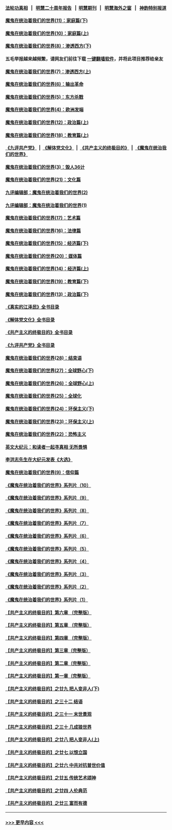 #### [法轮功真相](https://github.com/gfw-breaker/truth/blob/master/README.md?t=0) &nbsp;&nbsp;|&nbsp;&nbsp; [明慧二十周年报告](https://github.com/gfw-breaker/mh-reports/blob/master/README.md?t=0) &nbsp;&nbsp;|&nbsp;&nbsp;[明慧期刊](https://github.com/gfw-breaker/mh-qikan) &nbsp;&nbsp;|&nbsp;&nbsp; [明慧海外之窗](https://github.com/gfw-breaker/mh-news/blob/master/README.md?t=0) &nbsp;&nbsp;|&nbsp;&nbsp; [神韵特别报道](https://github.com/gfw-breaker/mh-news/blob/master/shenyun.md?t=0)
#### [魔鬼在统治着我们的世界(11)：家庭篇(下)](../pages/nsc422/n10440961.md?t=12031201) 
#### [魔鬼在统治着我们的世界(10)：家庭篇(上)](../pages/nsc422/n10435448.md?t=12031201) 
#### [魔鬼在统治着我们的世界(8)：渗透西方(下)](../pages/nsc422/n10429603.md?t=12031201) 
#### 五毛举报越来越频繁，请网友们前往下载 [一键翻墙软件](https://github.com/gfw-breaker/ssr-accounts)，并将此项目推荐给亲友
#### [魔鬼在统治着我们的世界(7)：渗透西方(上)](../pages/nsc422/n10426013.md?t=12031201) 
#### [魔鬼在统治着我们的世界(6)：输出革命](../pages/nsc422/n10421536.md?t=12031201) 
#### [魔鬼在统治着我们的世界(5)：东方杀戮](../pages/nsc422/n10417707.md?t=12031201) 
#### [魔鬼在统治着我们的世界(4)：欧洲发端](../pages/nsc422/n10414890.md?t=12031201) 
#### [魔鬼在统治着我们的世界(12)：政治篇(上)](../pages/nsc422/n10444576.md?t=12031201) 
#### [魔鬼在统治着我们的世界(18)：教育篇(上)](../pages/nsc422/n10526970.md?t=12031201) 
#### [《九评共产党》](https://github.com/begood0513/9ping.md/blob/master/README.md) &nbsp;|&nbsp; [《解体党文化》](../../../../jtdwh.md/blob/master/README.md)  &nbsp;|&nbsp; [《共产主义的终极目的》](../../../../gczydzjmd.md/blob/master/README.md) &nbsp;|&nbsp; [《魔鬼在统治我们的世界》](../../../../mgztzwmdsj.md/blob/master/README.md) 
#### [魔鬼在统治着我们的世界(3)：毁人36计](../pages/nsc422/n10411583.md?t=12031201) 
#### [魔鬼在统治着我们的世界(21)：文化篇](../pages/nsc422/n10597706.md?t=12031201) 
#### [九评编辑部：魔鬼在统治着我们的世界(2)](../pages/nsc422/n10410036.md?t=12031201) 
#### [九评编辑部：魔鬼在统治着我们的世界(1)](../pages/nsc422/n10406825.md?t=12031201) 
#### [魔鬼在统治着我们的世界(17)：艺术篇](../pages/nsc422/n10499093.md?t=12031201) 
#### [魔鬼在统治着我们的世界(16)：法律篇](../pages/nsc422/n10485969.md?t=12031201) 
#### [魔鬼在统治着我们的世界(15)：经济篇(下)](../pages/nsc422/n10469975.md?t=12031201) 
#### [魔鬼在统治着我们的世界(20)：媒体篇](../pages/nsc422/n10586579.md?t=12031201) 
#### [魔鬼在统治着我们的世界(14)：经济篇(上)](../pages/nsc422/n10457370.md?t=12031201) 
#### [魔鬼在统治着我们的世界(19)：教育篇(下)](../pages/nsc422/n10564808.md?t=12031201) 
#### [魔鬼在统治着我们的世界(13)：政治篇(下)](../pages/nsc422/n10448270.md?t=12031201) 
#### [《真实的江泽民》全书目录](../pages/nsc422/n13721399.md?t=12031201) 
#### [《解体党文化》全书目录](../pages/nsc422/n13721157.md?t=12031201) 
#### [《共产主义的终极目的》全书目录](../pages/nsc422/n13721048.md?t=12031201) 
#### [《九评共产党》全书目录](../pages/nsc422/n13708085.md?t=12031201) 
#### [魔鬼在统治着我们的世界(28)：结束语](../pages/nsc422/n10936246.md?t=12031201) 
#### [魔鬼在统治着我们的世界(27)：全球野心(下)](../pages/nsc422/n10928319.md?t=12031201) 
#### [魔鬼在统治着我们的世界(26)：全球野心(上)](../pages/nsc422/n10900318.md?t=12031201) 
#### [魔鬼在统治着我们的世界(25)：全球化](../pages/nsc422/n10788205.md?t=12031201) 
#### [魔鬼在统治着我们的世界(24)：环保主义(下)](../pages/nsc422/n10695307.md?t=12031201) 
#### [魔鬼在统治着我们的世界(23)：环保主义(上)](../pages/nsc422/n10688613.md?t=12031201) 
#### [魔鬼在统治着我们的世界(22)：恐怖主义](../pages/nsc422/n10614727.md?t=12031201) 
#### [英文大纪元：和读者一起寻真相 无所畏惧](../pages/nsc422/n12542027.md?t=12031201) 
#### [李洪志先生在大纪元发表《大选》](../pages/nsc422/n12534746.md?t=12031201) 
#### [魔鬼在统治着我们的世界(9)：信仰篇](../pages/nsc422/n10432159.md?t=12031201) 
#### [《魔鬼在统治着我们的世界》系列片（10）](../pages/nsc422/n12292670.md?t=12031201) 
#### [《魔鬼在统治着我们的世界》系列片（9）](../pages/nsc422/n12290859.md?t=12031201) 
#### [《魔鬼在统治着我们的世界》系列片（8）](../pages/nsc422/n12287445.md?t=12031201) 
#### [《魔鬼在统治着我们的世界》系列片（7）](../pages/nsc422/n12283425.md?t=12031201) 
#### [《魔鬼在统治着我们的世界》系列片（6）](../pages/nsc422/n12282314.md?t=12031201) 
#### [《魔鬼在统治着我们的世界》系列片（5）](../pages/nsc422/n12281419.md?t=12031201) 
#### [《魔鬼在统治着我们的世界》系列片（4）](../pages/nsc422/n12274024.md?t=12031201) 
#### [《魔鬼在统治着我们的世界》系列片（3）](../pages/nsc422/n12271322.md?t=12031201) 
#### [《魔鬼在统治着我们的世界》系列片（2）](../pages/nsc422/n12269049.md?t=12031201) 
#### [《魔鬼在统治着我们的世界》系列片（1）](../pages/nsc422/n12267575.md?t=12031201) 
#### [【共产主义的终极目的】第六章 （完整版）](../pages/nsc422/n11428913.md?t=12031201) 
#### [【共产主义的终极目的】第五章 （完整版）](../pages/nsc422/n11428912.md?t=12031201) 
#### [【共产主义的终极目的】第四章 （完整版）](../pages/nsc422/n11428907.md?t=12031201) 
#### [【共产主义的终极目的】第三章（完整版）](../pages/nsc422/n11428848.md?t=12031201) 
#### [【共产主义的终极目的】第二章（完整版）](../pages/nsc422/n11428831.md?t=12031201) 
#### [【共产主义的终极目的】第一章（完整版）](../pages/nsc422/n11417651.md?t=12031201) 
#### [【共产主义的终极目的】之廿九 把人变非人(下)](../pages/nsc422/n11344140.md?t=12031201) 
#### [【共产主义的终极目的】之三十二 结语](../pages/nsc422/n11360535.md?t=12031201) 
#### [【共产主义的终极目的】之三十一 末世景观](../pages/nsc422/n11351129.md?t=12031201) 
#### [【共产主义的终极目的】之三十 几成狼世界](../pages/nsc422/n11348280.md?t=12031201) 
#### [【共产主义的终极目的】之廿八 把人变非人(上)](../pages/nsc422/n11340492.md?t=12031201) 
#### [【共产主义的终极目的】之廿七 以恨立国](../pages/nsc422/n11336944.md?t=12031201) 
#### [【共产主义的终极目的】之廿六 中共对抗普世价值](../pages/nsc422/n11324785.md?t=12031201) 
#### [【共产主义的终极目的】之廿五 传统艺术颂神](../pages/nsc422/n11296396.md?t=12031201) 
#### [【共产主义的终极目的】之廿四 人伦典范](../pages/nsc422/n11296397.md?t=12031201) 
#### [【共产主义的终极目的】之廿三 富而有德](../pages/nsc422/n11283598.md?t=12031201) 

----
#### [ >>> 更早内容 <<< ](../indexes/nsc422-earlier.md)
